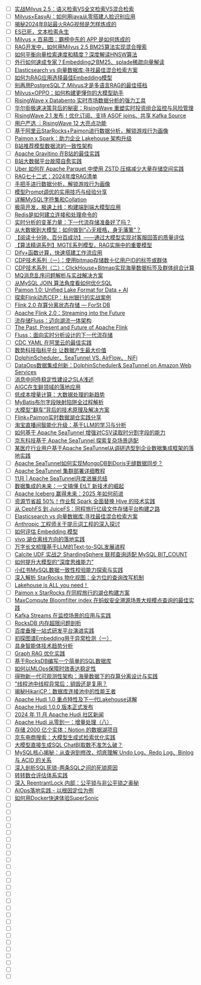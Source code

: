 - [ ] [实战Milvus 2.5：语义检索VS全文检索VS混合检索](https://mp.weixin.qq.com/s/hYGEHiCtXkPD2gVaa5Saqw)
- [ ] [Milvus×EasyAi：如何用java从零搭建人脸识别应用](https://mp.weixin.qq.com/s/0zVh5Af9dHUQXUzO5TEAAg)
- [ ] [揭秘2024年B站最火RAG视频是怎样炼成的](https://mp.weixin.qq.com/s/bOyWjGG8Y-eFMVnYWRgSeg)
- [ ] [ES已死，文本检索永生](https://mp.weixin.qq.com/s/ikOFS19LT7DZrctDwBUOkg)
- [ ] [Milvus × 百易图：霸榜中东的 APP 是如何炼成的](https://mp.weixin.qq.com/s/Hp8gaWE0cMUBODIYL_Ljew)
- [ ] [RAG开发中，如何用Milvus 2.5 BM25算法实现混合搜索](https://mp.weixin.qq.com/s/Dsr4PkxcjoIfaPaWNrqJ7w)
- [ ] [如何平衡向量检索速度和精度？深度解读HNSW算法](https://mp.weixin.qq.com/s/JECoGeO27L1IHdseDBHmow)
- [ ] [外行如何速成专家？Embedding之BM25、splade稀疏向量解读](https://mp.weixin.qq.com/s/hRTqMsX_eonRAqWVMwAU-w)
- [ ] [Elasticsearch vs 向量数据库:寻找最佳混合检索方案](https://mp.weixin.qq.com/s/MFoQwcYA8jNVz4FlYSTRkQ)
- [ ] [如何为RAG应用选择最佳Embedding模型](https://mp.weixin.qq.com/s/9D9bgY4d_zB5RVgZSVm8Dw)
- [ ] [别再用PostgreSQL了,Milvus才是多语言RAG的最佳搭档](https://mp.weixin.qq.com/s/BeddFQI6JI8OlS3s_PGcgA)
- [ ] [Milvus×OPPO：如何构建更懂你的大模型助手](https://mp.weixin.qq.com/s/t39y1ER2YjXWy4fpmw819w)
- [ ] [RisingWave x Databento 实时市场数据分析的强力工具](https://mp.weixin.qq.com/s/iInEW30Sp1LmlS3STIJuFw)
- [ ] [华尔街极速决策背后的秘密：RisingWave 重塑实时投资组合监控与风险管理](https://mp.weixin.qq.com/s/Dh1YRHhlqmaLV9_YhfhN8Q)
- [ ] [RisingWave 2.1 发布！优化订阅、支持 ASOF joins、共享 Kafka Source](https://mp.weixin.qq.com/s/9zJseqOc2Vl6GdrwgcLmow)
- [ ] [用户严选 ｜RisingWave 12 大亮点功能](https://mp.weixin.qq.com/s/rfxdAEmQR82xn5cLCoC2jQ)
- [ ] [基于阿里云StarRocks+Paimon进行数据分析，解锁游戏行为画像](https://mp.weixin.qq.com/s/JvF88TTQOGTWqUQQvMWtTg)
- [ ] [Paimon x Spark：助力企业 Lakehouse 架构升级](https://mp.weixin.qq.com/s/cg-LrHR-aeqhldpWo924AQ)
- [ ] [B站推荐模型数据流的一致性架构](https://mp.weixin.qq.com/s/sNKOYgvOet8hBBHGg9ePxQ)
- [ ] [Apache Gravitino 在B站的最佳实践](https://mp.weixin.qq.com/s/WnPhlJSex7lGBNFWAlbJPg)
- [ ] [B站大数据平台故障自愈实践](https://mp.weixin.qq.com/s/Gd_YqiCwFuRkemofnom7lw)
- [ ] [Uber 如何在 Apache Parquet 中使用 ZSTD 压缩减少大量存储空间实践](https://mp.weixin.qq.com/s/vYI5t9xw_ltT8OfNap2_Rg)
- [ ] [RAG七十二式：2024年度RAG清单](https://mp.weixin.qq.com/s/_pnezCv-sKmzhho7Xw3D2g)
- [ ] [手把手进行数据分析，解锁游戏行为画像](https://mp.weixin.qq.com/s/5FdTupxrLXUIGep2S1IExA)
- [ ] [模型Prompt调优的实用技巧与经验分享](https://mp.weixin.qq.com/s/-g_bGufYZPP5n9Crq1EuPg)
- [ ] [详解MySQL字符集和Collation](https://mp.weixin.qq.com/s/j8PxIA1zweoXb1CvNl-HAw)
- [ ] [极简开发，极速上线：构建端到端大模型应用](https://mp.weixin.qq.com/s/OaCzFH3ohYk5iSpajBA3-w)
- [ ] [Redis是如何建立连接和处理命令的](https://mp.weixin.qq.com/s/FuroHE04BMpwbY0w9Pyfgw)
- [ ] [实时分析的变革力量：下一代流存储准备好了吗？](https://mp.weixin.qq.com/s/vTOdlc_02M7EFGvnT1pvhg)
- [ ] [从大数据到大模型：如何做到“心无桎梏，身无藩篱”？](https://mp.weixin.qq.com/s/rnLK1N-juJVSG5Wucci4cw)
- [ ] [【阅读十分钟，百分百成功】——通过大模型实现对客服回答的质量评估](https://mp.weixin.qq.com/s/ruzDaB3CudGhr40pnURaRw)
- [ ] [【算法精讲系列】MGTE系列模型，RAG实施中的重要模型](https://mp.weixin.qq.com/s/xKQGSS747xzOPKYKAMROuw)
- [ ] [Dify+函数计算，快速搭建工作流应用](https://mp.weixin.qq.com/s/TxzFtdTl0gr0IFflV2JR6Q)
- [ ] [CDP技术系列（一）：使用bitmap存储数十亿用户ID的标签或群体](https://mp.weixin.qq.com/s/lrsgfZz8FTLwZZwkQenWpw)
- [ ] [CDP技术系列（二）：ClickHouse+Bitmap实现海量数据标签及群体组合计算](https://mp.weixin.qq.com/s/x54AWYtXfVcEW2w6RBWcUg)
- [ ] [MQ消息乱序问题解析与实战解决方案](https://mp.weixin.qq.com/s/br9qpywPgxjsAkygnNOAIw)
- [ ] [从MySQL JOIN 算法角度看如何优化SQL](https://mp.weixin.qq.com/s/qSnAI6OMru31PM453_AnPQ)
- [ ] [Paimon 1.0: Unified Lake Format for Data + AI](https://mp.weixin.qq.com/s/d_WXgSTE9MZgwcbz_G8D2w)
- [ ] [探索Flink动态CEP：杭州银行的实战案例](https://mp.weixin.qq.com/s/VFXmfN5hWH8j8s61pPELng)
- [ ] [Flink 2.0 存算分离状态存储 — ForSt DB](https://mp.weixin.qq.com/s/r18WDkNApgIxuXZhpWfGaQ)
- [ ] [Apache Flink 2.0：Streaming into the Future](https://mp.weixin.qq.com/s/aEUAuhrXq1djCYcxdWj6PQ)
- [ ] [流存储Fluss：迈向湖流一体架构](https://mp.weixin.qq.com/s/cbqqK_kKdgYw8_obU3nKAA)
- [ ] [The Past, Present and Future of Apache Flink](https://mp.weixin.qq.com/s/fpBDhqz5TW5wRXIXXLZnNw)
- [ ] [Fluss：面向实时分析设计的下一代流存储](https://mp.weixin.qq.com/s/5qRo0FUgiXAkfY-k14pd3A)
- [ ] [CDC YAML 在阿里云的最佳实践](https://mp.weixin.qq.com/s/0ad7H9HHupBb4c6vE48D3A)
- [ ] [数势科技指标平台 让数据产生最大价值](https://mp.weixin.qq.com/s/QECuOx8SHCp_cNweDJsveQ)
- [ ] [DolphinScheduler、SeaTunnel VS. AirFlow、 NiFi](https://mp.weixin.qq.com/s/OVIfcnfqdW_rhwMo6bRVNw)
- [ ] [DataOps数据集成创新：DolphinScheduler& SeaTunnel on Amazon Web Services](https://mp.weixin.qq.com/s/MS0QZtlbqn2FwDWRnszcDA)
- [ ] [消息中间件稳定性建设之SLA浅述](https://mp.weixin.qq.com/s/kV7q92jX0MXfqmQ0Wcv09Q)
- [ ] [AIGC在生鲜领域的落地应用](https://mp.weixin.qq.com/s/b3CjXNQwiMzXv6m4E5NyUQ)
- [ ] [低成本增量计算：大数据处理的新趋势](https://mp.weixin.qq.com/s/yAM1WnaaCethT0lzS8pWnw)
- [ ] [MyBatis布尔字段映射陷阱全过程解析](https://mp.weixin.qq.com/s/iEzfsjtYKCUGpVm0ylBgMw)
- [ ] [大模型“翻车”背后的技术原理及解决方案](https://mp.weixin.qq.com/s/_6_vmsVvAXFoEufbLIntRg)
- [ ] [Flink+Paimon实时数据湖仓实践分享](https://mp.weixin.qq.com/s/avlk-_af5DgY_os2fWzD2Q)
- [ ] [淘宝直播间智能化升级：基于LLM的学习与分析](https://mp.weixin.qq.com/s/_HvU76CKBzXQUhY-l8Q7-g)
- [ ] [如何基于 Apache SeaTunnel 增强对CSV读取时分割字段的能力](https://mp.weixin.qq.com/s/0HalULMSw3lEp9xmDPkcvw)
- [ ] [京东科技基于 Apache SeaTunnel 探索复杂场景适配](https://mp.weixin.qq.com/s/nzuUE7sRaJFDGNfxrHp_jQ)
- [ ] [某医疗行业用户基于Apache SeaTunnel从调研选型到企业数据集成框架的落地实践](https://mp.weixin.qq.com/s/8qh_u5c2oTMykOzeb7HXWQ)
- [ ] [Apache SeaTunnel如何实现MongoDB到Doris无缝数据同步？](https://mp.weixin.qq.com/s/dk_lLM2wBCNJdVIWqDH0Lw)
- [ ] [Apache SeaTunnel 集群部署详细教程](https://mp.weixin.qq.com/s/6GVHsngU6jH2cev7By5IyQ)
- [ ] [11月 | Apache SeaTunnel月度进展总结](https://mp.weixin.qq.com/s/Ht0ElOfL7Cg0cbLc6b55ug)
- [ ] [数据集成的未来：一文搞懂 EtLT 新技术的崛起](https://mp.weixin.qq.com/s/ubEMqWrzPvcmT6LD_wl8fg)
- [ ] [Apache Iceberg 赢得未来：2025 年如何前进](https://mp.weixin.qq.com/s/zsSijIgcy7VUv_QmUnEF9A)
- [ ] [资源节省超 50%！作业帮 Spark 全面替换 Hive 的技术实践](https://mp.weixin.qq.com/s/-n3pcvaQc5LVSQNH1dFGLQ)
- [ ] [从 CephFS 到 JuiceFS：同程旅行亿级文件存储平台构建之路](https://mp.weixin.qq.com/s/qIMhDnGSBVlziyeoM7kdcw)
- [ ] [Elasticsearch vs 向量数据库:寻找最佳混合检索方案](https://mp.weixin.qq.com/s/6buRZcmpvW7_dLsPgc8Ciw)
- [ ] [Anthropic 工程师关于提示词工程的深入探讨](https://mp.weixin.qq.com/s/YLP9K4iNBecjFPMUNg7zpg)
- [ ] [如何评估 Embedding 模型](https://mp.weixin.qq.com/s/I6Mzn9zELZOpJyeS46TFMg)
- [ ] [vivo 湖仓离线方向的落地实践](https://mp.weixin.qq.com/s/mz9WMd7-GdBEJ4fkdYqfBw)
- [ ] [万字长文梳理基于LLM的Text-to-SQL发展进程](https://mp.weixin.qq.com/s/ohBqttJMmZqLNo2k0dkp0w)
- [ ] [Calcite UDF 实战之 ShardingSphere 联邦查询适配 MySQL BIT_COUNT](https://mp.weixin.qq.com/s/je2MtZsfKnVT_XWVr72WWQ)
- [ ] [如何提升大模型的“深度思维能力”](https://mp.weixin.qq.com/s/lSmPkq10Ao423DujutEZ1A)
- [ ] [小红书MySQL数据一致性校验能力探索与实践](https://mp.weixin.qq.com/s/JFtlCbcakyKd60H10ldEEw)
- [ ] [深入解析 StarRocks 物化视图：全方位的查询改写机制](https://mp.weixin.qq.com/s/KqSZy9o0G7zA1J7gS_UZRg)
- [ ] [Lakehouse is ALL you need！](https://mp.weixin.qq.com/s/ov3x9xuemTwIlxIJvSf4IA)
- [ ] [Paimon x StarRocks 在同程旅行的湖仓构建方案](https://mp.weixin.qq.com/s/DMog3oy253m2U7axie9gZg)
- [ ] [MaxCompute Bloomfilter index 在蚂蚁安全溯源场景大规模点查询的最佳实践](https://mp.weixin.qq.com/s/U_SCwgBvTUWWO49eGOmTvw)
- [ ] [Kafka Streams 在监控场景的应用与实践](https://mp.weixin.qq.com/s/QgTfgW06F8hH3jC-JAECgg)
- [ ] [RocksDB 内存超限问题剖析](https://mp.weixin.qq.com/s/K515eohtfOhP9ZZZ03yRrA)
- [ ] [百度垂搜一站式研发平台演进实践](https://mp.weixin.qq.com/s/y1Fkz5DcHITsIu1A24xoOA)
- [ ] [初探图谱Embedding用于异常检测（一）](https://mp.weixin.qq.com/s/YW8MKHDJZr1ou3n-Qqh6gw)
- [ ] [具身智能体技术趋势分析](https://mp.weixin.qq.com/s/VX2m1BvgUNJeQnvRj1MVIA)
- [ ] [Graph RAG 优化实践](https://mp.weixin.qq.com/s/RFGpPhJ0C5XtJlJvYWqvXg  )
- [ ] [基于RocksDB编写一个简单的SQL数据库](https://mp.weixin.qq.com/s/l60vhlSGor8Gryo0zd99_A)
- [ ] [如何以MLOps保障时效表达稳定性](https://mp.weixin.qq.com/s/xvoFCV8oMblvlKSXphZoDg)
- [ ] [得物新一代可观测性架构：海量数据下的存算分离设计与实践](https://mp.weixin.qq.com/s/VwGEq-sbEToew3M_F_LvyQ)
- [ ] ["线程池中线程异常后：销毁还是复用？](https://mp.weixin.qq.com/s/r24-KxpIji12XyjxpwhOxQ)
- [ ] [揭秘HikariCP：数据库连接池中的性能王者](https://mp.weixin.qq.com/s/2sPtknmIVkPMQm3y1vkE_A)
- [ ] [Apache Hudi 1.0 重点特性及下一代Lakehouse详解](https://mp.weixin.qq.com/s/O4ci8xDeoUBR-MboM9QNxA)
- [ ] [Apache Hudi 1.0.0 版本正式发布](https://mp.weixin.qq.com/s/7yXcYy1Tef23pyD3p9KbYA)
- [ ] [2024 年 11 月 Apache Hudi 社区新闻](https://mp.weixin.qq.com/s/H8jACVyzhwm4TDkAUKjJRQ)
- [ ] [Apache Hudi 从零到一：增量处理（八）](https://mp.weixin.qq.com/s/jm2s3w4MiQIfJvn6kTtMVQ)
- [ ] [存储 2000 亿个实体：Notion 的数据湖项目](https://mp.weixin.qq.com/s/7R12Ck-_YshNylQ_S4W3aw)
- [ ] [京东电商搜索：大模型生成式检索优化实践](https://mp.weixin.qq.com/s/nW58QONINZ85CX4hkJCyWQ)
- [ ] [大模型直接生成SQL ChatBI取数不准怎么破？](https://mp.weixin.qq.com/s/r1EzJv8TWte99_oHL3Ui_A)
- [ ] [MySQL核心揭秘：从查询到修改，彻底理解 Undo Log、Redo Log、Binlog 与 ACID 的关系](https://mp.weixin.qq.com/s/B3I7lEoCaNtB-_1cuikZsw)
- [ ] [深入剖析SQL死锁-两条SQL之间的死锁原因](https://mp.weixin.qq.com/s/2KzvHntq3PWLXpvwc1H6-g)
- [ ] [转转数仓评估体系实践](https://mp.weixin.qq.com/s/l9dxxSk_Uap_we17NLueBA)
- [ ] [深入 ReentrantLock 内部：公平锁与非公平锁之奥秘](https://mp.weixin.qq.com/s/Kq1DhiWPyKzrdSU9yMLhXg)
- [ ] [AIOps落地实践 - 以根因定位为例](https://mp.weixin.qq.com/s/Q8t5ieJTDHr6ZiV3gYymnA)
- [ ] [如何用Docker快速体验SuperSonic](https://mp.weixin.qq.com/s/TSRan3V_mU2WqiRFSdTtRA)
- [ ] []()
- [ ] []()
- [ ] []()
- [ ] []()
- [ ] []()
- [ ] []()
- [ ] []()
- [ ] []()
- [ ] []()
- [ ] []()
- [ ] []()
- [ ] []()
- [ ] []()
- [ ] []()
- [ ] []()
- [ ] []()
- [ ] []()
- [ ] []()
- [ ] []()
- [ ] []()
- [ ] []()
- [ ] []()
- [ ] []()
- [ ] []()
- [ ] []()
- [ ] []()
